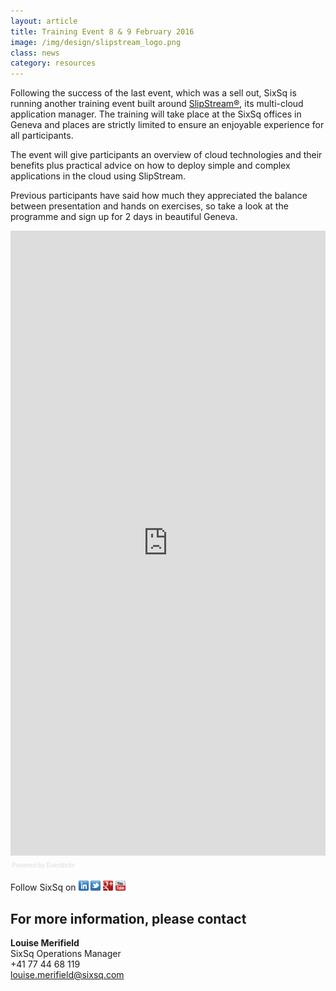 ```yaml
---
layout: article
title: Training Event 8 & 9 February 2016
image: /img/design/slipstream_logo.png 
class: news
category: resources
---
```

Following the success of the last event, which was a sell out, SixSq is running another training event built around [SlipStream®](http://sixsq.com/products/slipstream/), its multi-cloud application manager. The training will take place at the SixSq offices in Geneva and places are strictly limited to ensure an enjoyable experience for all participants.

The event will give participants an overview of cloud technologies and their benefits plus practical advice on how to deploy simple and complex applications in the cloud using SlipStream.

Previous participants have said how much they appreciated the balance between presentation and hands on exercises, so take a look at the programme and sign up for 2 days in beautiful Geneva.

<div style="width:100%; text-align:left;" ><iframe  src="https://www.eventbrite.com/e/discover-smart-cloud-solutions-hands-on-slipstream-training-tickets-19557979443?ref=eweb" frameborder="0" height="1000" width="100%" vspace="0" hspace="0" marginheight="5" marginwidth="5" scrolling="auto" allowtransparency="true"></iframe><div style="font-family:Helvetica, Arial; font-size:10px; padding:5px 0 5px; margin:2px; width:100%; text-align:left;" ><a class="powered-by-eb" style="color: #dddddd; text-decoration: none;" target="_blank" href="http://www.eventbrite.com/r/eweb">Powered by Eventbrite</a></div></div>


Follow SixSq on
<a href="http://linkedin.com/company/sixsq"><img src="/img/design/linkedin_small.png" alt="LinkedIn" width="16" /></a> <a href="http://twitter.com/@sixsq"><img src="/img/design/twitter_small.png" alt="Twitter" width="16" /></a> <a href="http://plus.google.com/+sixsq"><img src="/img/design/google_plus_small.png" alt="Google+" width="16" /></a> <a href="https://www.youtube.com/channel/UCGYw3n7c-QsDtsVH32By1-g"><img src="/img/design/youtube_small.png" alt="Youtube" width="16"/></a>


For more information, please contact
----


**Louise Merifield**  
SixSq Operations Manager  
+41 77 44 68 119  
[louise.merifield@sixsq.com](mailto:louise.merifield@sixsq.com)



